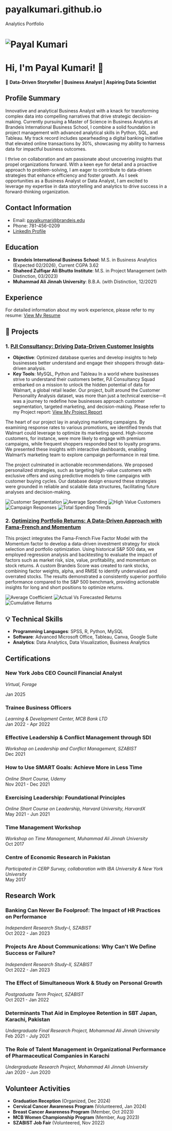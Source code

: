# payalkumari.github.io
Analytics Portfolio
# ![Payal Kumari](https://github.com/Payal-kumari1/payalkumari.github.io/blob/main/IMG_0179.jpg)

# Hi, I'm Payal Kumari! 👋

🌟 **Data-Driven Storyteller | Business Analyst | Aspiring Data Scientist**

## Profile Summary
Innovative and analytical Business Analyst with a knack for transforming complex data into compelling narratives that drive strategic decision-making. Currently pursuing a Master of Science in Business Analytics at Brandeis International Business School, I combine a solid foundation in project management with advanced analytical skills in Python, SQL, and Tableau. My track record includes spearheading a digital banking initiative that elevated online transactions by 30%, showcasing my ability to harness data for impactful business outcomes.

I thrive on collaboration and am passionate about uncovering insights that propel organizations forward. With a keen eye for detail and a proactive approach to problem-solving, I am eager to contribute to data-driven strategies that enhance efficiency and foster growth. As I seek opportunities as a Business Analyst or Data Analyst, I am excited to leverage my expertise in data storytelling and analytics to drive success in a forward-thinking organization.

## Contact Information
- Email: payalkumari@brandeis.edu
- Phone: 781-456-0209
- [LinkedIn Profile](https://linkedin.com/in/payal-kumari-7a5489222/)

## Education
- **Brandeis International Business School**: M.S. in Business Analytics (Expected 02/2026), Current CGPA 3.62
- **Shaheed Zulfiqar Ali Bhutto Institute**: M.S. in Project Management (with Distinction, 03/2023)
- **Muhammad Ali Jinnah University**: B.B.A. (with Distinction, 12/2021)

## Experience
For detailed information about my work experience, please refer to my resume: [View My Resume](https://github.com/Payal-kumari1/payalkumari.github.io/blob/main/Kumari%20Payal%20Resume%20-%20FEB.pdf)

## 📂 Projects

### 1. [PJI Consultancy: Driving Data-Driven Customer Insights](#)
- **Objective**: Optimized database queries and develop insights to help businesses better understand and engage their shoppers through data-driven analysis.
- **Key Tools**: MySQL, Python and Tableau
In a world where businesses strive to understand their customers better, PJI Consultancy Squad embarked on a mission to unlock the hidden potential of data for Walmart, a global retail leader. Our project, built around the Customer Personality Analysis dataset, was more than just a technical exercise—it was a journey to redefine how businesses approach customer segmentation, targeted marketing, and decision-making.
Please refer to my Project report: [View My Project Report](https://github.com/Payal-kumari1/payalkumari.github.io/blob/main/PJI%20Consultancy.pdf)

The heart of our project lay in analyzing marketing campaigns. By examining response rates to various promotions, we identified trends that Walmart could leverage to optimize its marketing spend. High-income customers, for instance, were more likely to engage with premium campaigns, while frequent shoppers responded best to loyalty programs. We presented these insights with interactive dashboards, enabling Walmart’s marketing team to explore campaign performance in real time.

The project culminated in actionable recommendations. We proposed personalized strategies, such as targeting high-value customers with exclusive offers and using predictive models to time campaigns with customer buying cycles. Our database design ensured these strategies were grounded in reliable and scalable data structures, facilitating future analyses and decision-making.

![Customer Segmentation](https://github.com/Payal-kumari1/payalkumari.github.io/blob/main/customer_segmentation.png)
![Average Spending](https://github.com/Payal-kumari1/payalkumari.github.io/blob/main/average_spending.png)
![High Value Customers](https://github.com/Payal-kumari1/payalkumari.github.io/blob/main/high_value_customers.png)
![Campaign Responses](https://github.com/Payal-kumari1/payalkumari.github.io/blob/main/campaign_responses.png)
![Total Spending Trends](https://github.com/Payal-kumari1/payalkumari.github.io/blob/main/spending_trends.png)

### 2. [Optimizing Portfolio Returns: A Data-Driven Approach with Fama-French and Momentum](#)
This project integrates the Fama-French Five Factor Model with the Momentum factor to develop a data-driven investment strategy for stock selection and portfolio optimization. Using historical S&P 500 data, we employed regression analysis and backtesting to evaluate the impact of factors such as market risk, size, value, profitability, and momentum on stock returns. A custom Brandeis Score was created to rank stocks, combining factor weights, alpha, and RMSE to identify undervalued and overrated stocks. The results demonstrated a consistently superior portfolio performance compared to the S&P 500 benchmark, providing actionable insights for long and short positions to optimize returns.

![Average Coefficient](https://github.com/Payal-kumari1/payalkumari.github.io/blob/main/Avg%20Coefficient.png)
![Actual Vs Forecasted Returns](https://github.com/Payal-kumari1/payalkumari.github.io/blob/main/Actual%20Vs%20Forecasted%20Returns.png)
![Cumulative Returns](https://github.com/Payal-kumari1/payalkumari.github.io/blob/main/Cumulative%20Returns.png)

## 💡 Technical Skills
- **Programming Languages**: SPSS, R, Python, MySQL
- **Software**: Advanced Microsoft Office, Tableau, Canva, Google Suite
- **Analytics**: Data Analytics, Data Visualization, Business Analytics

## Certifications

### New York Jobs CEO Council Financial Analyst
*Virtual, Forage*

Jan 2025

### Trainee Business Officers
*Learning & Development Center, MCB Bank LTD*  
Jan 2022 - Apr 2022

### Effective Leadership & Conflict Management through SDI
*Workshop on Leadership and Conflict Management, SZABIST*  
Dec 2021

### How to Use SMART Goals: Achieve More in Less Time
*Online Short Course, Udemy*  
Nov 2021 - Dec 2021

### Exercising Leadership: Foundational Principles
*Online Short Course on Leadership, Harvard University, HarvardX*  
May 2021 - Jun 2021

### Time Management Workshop
*Workshop on Time Management, Muhammad Ali Jinnah University*  
Oct 2017

### Centre of Economic Research in Pakistan
*Participated in CERP Survey, collaboration with IBA University & New York University*  
May 2017

## Research Work

### Banking Can Never Be Foolproof: The Impact of HR Practices on Performance
*Independent Research Study-I, SZABIST*  
Oct 2022 - Jan 2023

### Projects Are About Communications: Why Can't We Define Success or Failure?
*Independent Research Study-II, SZABIST*  
Oct 2022 - Jan 2023

### The Effect of Simultaneous Work & Study on Personal Growth
*Postgraduate Term Project, SZABIST*  
Oct 2021 - Jan 2022

### Determinants That Aid in Employee Retention in SBT Japan, Karachi, Pakistan
*Undergraduate Final Research Project, Mohammad Ali Jinnah University*  
Feb 2021 - July 2021

### The Role of Talent Management in Organizational Performance of Pharmaceutical Companies in Karachi
*Undergraduate Research Project, Mohammad Ali Jinnah University*  
Jan 2020 - Jun 2020


## Volunteer Activities
- **Graduation Reception** (Organized, Dec 2024)
- **Cervical Cancer Awareness Program** (Volunteered, Jan 2024)
- **Breast Cancer Awareness Program** (Member, Oct 2023)
- **MCB Women Championship Program** (Member, Aug 2023)
- **SZABIST Job Fair** (Volunteered, Nov 2022)
